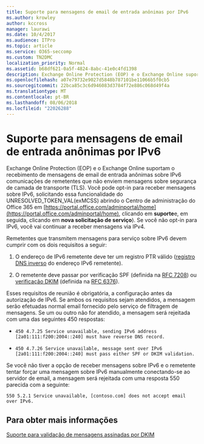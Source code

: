 ```yaml
---
title: Suporte para mensagens de email de entrada anônimas por IPv6
ms.author: krowley
author: kccross
manager: laurawi
ms.date: 10/4/2017
ms.audience: ITPro
ms.topic: article
ms.service: O365-seccomp
ms.custom: TN2DMC
localization_priority: Normal
ms.assetid: b68df621-0a5f-4824-8abc-41e0c4fd1398
description: Exchange Online Protection (EOP) e o Exchange Online suportam o recebimento de mensagens de email de entrada anônimas sobre IPv6 comunicações de remetentes que não enviem mensagens sobre segurança de camada de transporte (TLS). Você pode opt-in para receber mensagens sobre IPv6, solicitando essa funcionalidade do UNRESOLVED_TOKEN_VAL(exMCSS) abrindo o Centro de administração do Office 365 em https://portal.office.com/adminportal/home, clicando em suporte e, em seguida, clicando em nova solicitação de serviço). Se você não opt-in para IPv6, você vai continuar a receber mensagens via IPv4.
ms.openlocfilehash: a07e79732e9027d5848b787101be11066b5f0cb5
ms.sourcegitcommit: 22bca85c3c6d946083d3784f72e886c068d49f4a
ms.translationtype: MT
ms.contentlocale: pt-BR
ms.lasthandoff: 08/06/2018
ms.locfileid: "22026288"
---
```

# <a name="support-for-anonymous-inbound-email-messages-over-ipv6"></a>Suporte para mensagens de email de entrada anônimas por IPv6

Exchange Online Protection (EOP) e o Exchange Online suportam o recebimento de mensagens de email de entrada anônimas sobre IPv6 comunicações de remetentes que não enviem mensagens sobre segurança de camada de transporte (TLS). Você pode opt-in para receber mensagens sobre IPv6, solicitando essa funcionalidade do UNRESOLVED_TOKEN_VAL(exMCSS) abrindo o Centro de administração do Office 365 em [https://portal.office.com/adminportal/home](https://portal.office.com/adminportal/home), clicando em **suporte**e, em seguida, clicando em **nova solicitação de serviço**). Se você não opt-in para IPv6, você vai continuar a receber mensagens via IPv4.
  
Remetentes que transmitem mensagens para serviço sobre IPv6 devem cumprir com os dois requisitos a seguir:
  
1. O endereço de IPv6 remetente deve ter um registro PTR válido ([registro DNS inverso](https://en.wikipedia.org/wiki/Reverse_DNS_lookup) do endereço IPv6 remetente). 
    
2. O remetente deve passar por verificação SPF (definida na [RFC 7208](https://tools.ietf.org/html/rfc7208)) ou [verificação DKIM](http://dkim.org/) (definida na [RFC 6376](https://www.rfc-editor.org/rfc/rfc6376.txt)).
    
Esses requisitos de reunião é obrigatória, a configuração antes da autorização de IPv6. Se ambos os requisitos sejam atendidos, a mensagem serão efetuadas normal email fornecido pelo serviço de filtragem de mensagens. Se um ou outro não for atendido, a mensagem será rejeitada com uma das seguintes 450 respostas:
  
-  `450 4.7.25 Service unavailable, sending IPv6 address [2a01:111:f200:2004::240] must have reverse DNS record.`
    
-  `450 4.7.26 Service unavailable, message sent over IPv6 [2a01:111:f200:2004::240] must pass either SPF or DKIM validation.`
    
Se você não tiver a opção de receber mensagens sobre IPv6 e o remetente tentar forçar uma mensagem sobre IPv6 manualmente conectando-se ao servidor de email, a mensagem será rejeitada com uma resposta 550 parecida com a seguinte:
  
 `550 5.2.1 Service unavailable, [contoso.com] does not accept email over IPv6.`
  
## <a name="for-more-information"></a>Para obter mais informações

[Suporte para validação de mensagens assinadas por DKIM](support-for-validation-of-dkim-signed-messages.md)
  

